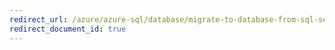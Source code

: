 ```yaml
---
redirect_url: /azure/azure-sql/database/migrate-to-database-from-sql-server
redirect_document_id: true
---
```

